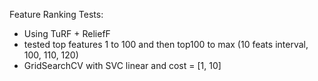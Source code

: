 Feature Ranking Tests:
* Using TuRF + ReliefF
* tested top features 1 to 100 and then top100 to max (10 feats interval, 100, 110, 120)
* GridSearchCV with SVC linear and cost = [1, 10]

